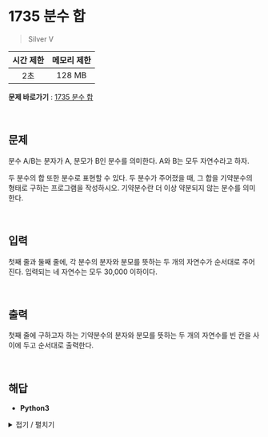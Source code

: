 # 1735 분수 합
> Silver V

| 시간 제한 | 메모리 제한 |
| :-------: | :---------: |
|    2초    |   128 MB    |

**문제 바로가기** : [1735 분수 합](https://www.acmicpc.net/problem/1735 "1735 분수 합")

</br>

## 문제
분수 A/B는 분자가 A, 분모가 B인 분수를 의미한다. A와 B는 모두 자연수라고 하자.

두 분수의 합 또한 분수로 표현할 수 있다. 두 분수가 주어졌을 때, 그 합을 기약분수의 형태로 구하는 프로그램을 작성하시오. 기약분수란 더 이상 약분되지 않는 분수를 의미한다.

</br>

## 입력
첫째 줄과 둘째 줄에, 각 분수의 분자와 분모를 뜻하는 두 개의 자연수가 순서대로 주어진다. 입력되는 네 자연수는 모두 30,000 이하이다.

</br>

## 출력
첫째 줄에 구하고자 하는 기약분수의 분자와 분모를 뜻하는 두 개의 자연수를 빈 칸을 사이에 두고 순서대로 출력한다.

</br>

## 해답
- **Python3**
<details>
<summary>접기 / 펼치기</summary>
<div markdown="1">

```py
from sys import stdin

def gcd(a, b):
    while b != 0:
        a, b = b, a % b
    return a

a1, b1 = map(int, stdin.readline().split())
a2, b2 = map(int, stdin.readline().split())

dom = int(b1 * b2 / gcd(b1, b2))
num = a1 * (dom // b1) + a2 * (dom // b2)

g = gcd(num, dom)
while g > 1:
    dom = dom // g
    num = num // g
    g = gcd(num, dom)
print(num, dom)
```

</div>
</details>